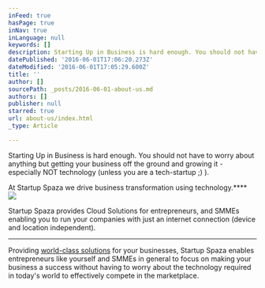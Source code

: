 ```yaml
---
inFeed: true
hasPage: true
inNav: true
inLanguage: null
keywords: []
description: Starting Up in Business is hard enough. You should not have to worry about anything but getting your business off the ground and growing it - especially NOT technology (unless you are a tech-startup ;) ).
datePublished: '2016-06-01T17:06:20.273Z'
dateModified: '2016-06-01T17:05:29.600Z'
title: ''
author: []
sourcePath: _posts/2016-06-01-about-us.md
authors: []
publisher: null
starred: true
url: about-us/index.html
_type: Article

---
```

Starting Up in Business is hard enough. You should not have to worry about anything but getting your business off the ground and growing it - especially NOT technology (unless you are a tech-startup ;) ).

At Startup Spaza we drive business transformation using technology.****
![](https://the-grid-user-content.s3-us-west-2.amazonaws.com/8e69be49-780a-4b2f-b778-5c67276900a7.jpg)

Startup Spaza provides Cloud Solutions for entrepreneurs, and SMMEs enabling you to run your companies with just an internet connection (device and location independent).

****

Providing [world-class solutions][0] for your businesses, Startup Spaza enables entrepreneurs like yourself and SMMEs in general to focus on making your business a success without having to worry about the technology required in today's world to effectively compete in the marketplace. 

[0]: https://thegrid.ai/startup-spaza/startup/